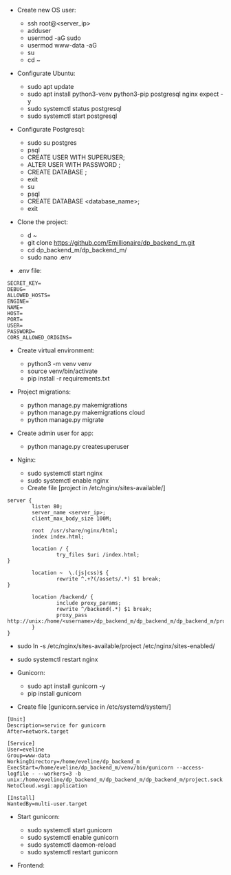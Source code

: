 - Create new OS user:
  - ssh root@<server_ip>
  - adduser <username>
  - usermod <username> -aG sudo
  - usermod www-data -aG <username>
  - su <username>
  - cd ~

- Configurate Ubuntu:
  - sudo apt update
  - sudo apt install python3-venv python3-pip postgresql nginx expect -y
  - sudo systemctl status postgresql
  - sudo systemctl start postgresql

- Configurate Postgresql:
  - sudo su postgres
  - psql
  - CREATE USER <username> WITH SUPERUSER;
  - ALTER USER <username> WITH PASSWORD <password>;
  - CREATE DATABASE <username>;
  - exit
  - su <username>
  - psql
  - CREATE DATABASE <database_name>;
  - exit

- Clone the project:
  - d ~
  - git clone https://github.com/Emillionaire/dp_backend_m.git
  - cd dp_backend_m/dp_backend_m/
  - sudo nano .env

- .env file:
```
SECRET_KEY=
DEBUG=
ALLOWED_HOSTS=
ENGINE=
NAME=
HOST=
PORT=
USER=
PASSWORD=
CORS_ALLOWED_ORIGINS=
```

- Create virtual environment:
  - python3 -m venv venv
  - source venv/bin/activate
  - pip install -r requirements.txt

- Project migrations:
  - python manage.py makemigrations
  - python manage.py makemigrations cloud
  - python manage.py migrate

- Create admin user for app:
  - python manage.py createsuperuser

- Nginx:
  - sudo systemctl start nginx
  - sudo systemctl enable nginx
  - Create file [project in /etc/nginx/sites-available/]
```
server {
        listen 80;
        server_name <server_ip>;
        client_max_body_size 100M;

        root  /usr/share/nginx/html;
        index index.html;

        location / {
                try_files $uri /index.html;
}

        location ~  \.(js|css)$ {
                rewrite ^.+?(/assets/.*) $1 break;
}

        location /backend/ {
                include proxy_params;
                rewrite ^/backend(.*) $1 break;
                proxy_pass http://unix:/home/<username>/dp_backend_m/dp_backend_m/dp_backend_m/project.sock;
        }
}
```

  - sudo ln -s /etc/nginx/sites-available/project /etc/nginx/sites-enabled/
  - sudo systemctl restart nginx

- Gunicorn:
  - sudo apt install gunicorn -y
  - pip install gunicorn

- Create file [gunicorn.service in /etc/systemd/system/]
```
[Unit]
Description=service for gunicorn
After=network.target

[Service]
User=eveline
Group=www-data
WorkingDirectory=/home/eveline/dp_backend_m
ExecStart=/home/eveline/dp_backend_m/venv/bin/gunicorn --access-logfile - --workers=3 -b unix:/home/eveline/dp_backend_m/dp_backend_m/dp_backend_m/project.sock NetoCloud.wsgi:application

[Install]
WantedBy=multi-user.target
```

- Start gunicorn:
  - sudo systemctl start gunicorn
  - sudo systemctl enable gunicorn
  - sudo systemctl daemon-reload
  - sudo systemctl restart gunicorn

- Frontend: 
